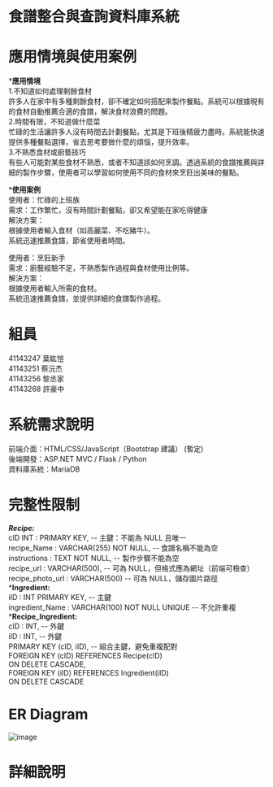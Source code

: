 # 食譜整合與查詢資料庫系統

# 應用情境與使用案例
***應用情境**  
1.不知道如何處理剩餘食材   
許多人在家中有多種剩餘食材，卻不確定如何搭配來製作餐點。系統可以根據現有的食材自動推薦合適的食譜，解決食材浪費的問題。   
2.時間有限，不知道做什麼菜   
忙碌的生活讓許多人沒有時間去計劃餐點，尤其是下班後精疲力盡時。系統能快速提供多種餐點選擇，省去思考要做什麼的煩惱，提升效率。   
3.不熟悉食材或廚藝技巧   
有些人可能對某些食材不熟悉，或者不知道該如何烹調。透過系統的食譜推薦與詳細的製作步驟，使用者可以學習如何使用不同的食材來烹飪出美味的餐點。   


***使用案例**  
使用者：忙碌的上班族  
需求：工作繁忙，沒有時間計劃餐點，卻又希望能在家吃得健康    
解決方案：  
根據使用者輸入食材（如高麗菜、不吃豬牛）。  
系統迅速推薦食譜，節省使用者時間。  
  
使用者：烹飪新手  
需求：廚藝經驗不足，不熟悉製作過程與食材使用比例等。    
解決方案：  
根據使用者輸入所需的食材。  
系統迅速推薦食譜，並提供詳細的食譜製作過程。  

# 組員
41143247  葉紘愷  
41143251  蔡沅杰  
41143256  黎丞家  
41143268  許豪中

# 系統需求說明  
前端介面：HTML/CSS/JavaScript（Bootstrap 建議）  (暫定)  
後端開發：ASP.NET MVC / Flask / Python  
資料庫系統：MariaDB  

# 完整性限制
***Recipe:***  
    cID INT : PRIMARY KEY, -- 主鍵：不能為 NULL 且唯一  
    recipe_Name : VARCHAR(255) NOT NULL, -- 食譜名稱不能為空  
    instructions : TEXT NOT NULL, -- 製作步驟不能為空  
    recipe_url : VARCHAR(500), -- 可為 NULL，但格式應為網址（前端可檢查）  
    recipe_photo_url : VARCHAR(500) -- 可為 NULL，儲存圖片路徑  
 ***Ingredient:**  
    iID : INT PRIMARY KEY, -- 主鍵  
    ingredient_Name : VARCHAR(100) NOT NULL UNIQUE -- 不允許重複  
***Recipe_Ingredient:**  
    cID : INT, -- 外鍵  
    iID : INT, -- 外鍵  
    PRIMARY KEY (cID, iID), -- 組合主鍵，避免重複配對  
    FOREIGN KEY (cID) REFERENCES Recipe(cID)  
        ON DELETE CASCADE,  
    FOREIGN KEY (iID) REFERENCES Ingredient(iID)  
        ON DELETE CASCADE  

# ER Diagram
![image](https://github.com/user-attachments/assets/3210de3b-0df8-438a-9bc1-a7191198fdbc)

# 詳細說明
